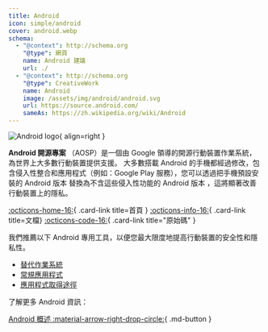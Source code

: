 ```yaml
---
title: Android
icon: simple/android
cover: android.webp
schema:
  - "@context": http://schema.org
    "@type": 網頁
    name: Android 建議
    url: ./
  - "@context": http://schema.org
    "@type": CreativeWork
    name: Android
    image: /assets/img/android/android.svg
    url: https://source.android.com/
    sameAs: https://zh.wikipedia.org/wiki/Android
---
```


![Android logo](../assets/img/android/android.svg){ align=right }

**Android 開源專案** （AOSP）是一個由 Google 領導的開源行動裝置作業系統，為世界上大多數行動裝置提供支援。 大多數搭載 Android 的手機都經過修改，包含侵入性整合和應用程式（例如：Google Play 服務），您可以透過把手機預設安裝的 Android 版本 替換為不含這些侵入性功能的 Android 版本 ，這將顯著改善行動裝置上的隱私。

[:octicons-home-16:](https://source.android.com){ .card-link title=首頁 }
[:octicons-info-16:](https://source.android.com/docs){ .card-link title=文檔}
[:octicons-code-16:](https://cs.android.com/android/platform/superproject/main){ .card-link title="原始碼" }

我們推薦以下 Android 專用工具，以便您最大限度地提高行動裝置的安全性和隱私性。

- [替代作業系統](distributions.md)
- [常規應用程式](general-apps.md)
- [應用程式取得途徑](obtaining-apps.md)

了解更多 Android 資訊：

[Android 概述 :material-arrow-right-drop-circle:](../os/android-overview.md){ .md-button }
